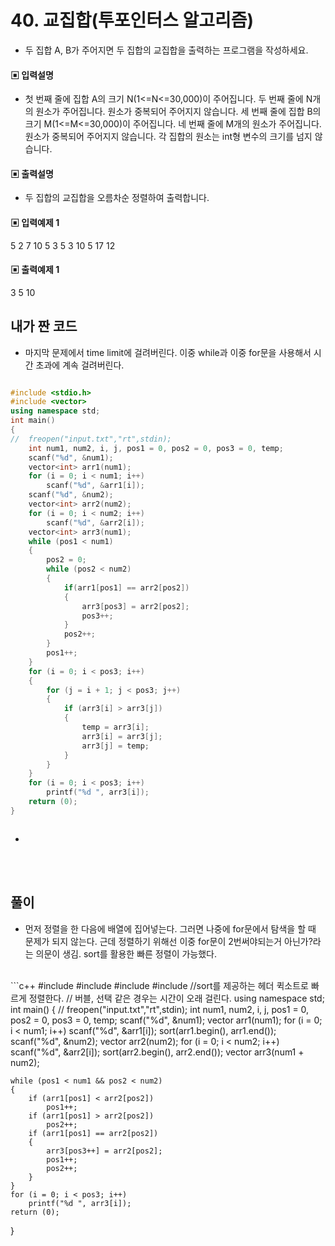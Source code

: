 # 40. 교집합(투포인터스 알고리즘)

* 두 집합 A, B가 주어지면 두 집합의 교집합을 출력하는 프로그램을 작성하세요.




#### ▣ 입력설명

* 첫 번째 줄에 집합 A의 크기 N(1<=N<=30,000)이 주어집니다.
두 번째 줄에 N개의 원소가 주어집니다. 원소가 중복되어 주어지지 않습니다.
세 번째 줄에 집합 B의 크기 M(1<=M<=30,000)이 주어집니다.
네 번째 줄에 M개의 원소가 주어집니다. 원소가 중복되어 주어지지 않습니다.
각 집합의 원소는 int형 변수의 크기를 넘지 않습니다.





#### ▣ 출력설명

* 두 집합의 교집합을 오름차순 정렬하여 출력합니다.






#### ▣ 입력예제 1
5
2 7 10 5 3
5
3 10 5 17 12







#### ▣ 출력예제 1

3 5 10



## 내가 짠 코드
* 마지막 문제에서 time limit에 걸려버린다. 이중 while과 이중 for문을 사용해서 시간 초과에 계속 걸려버린다. 
```c++

#include <stdio.h>
#include <vector>
using namespace std;
int main()
{
//	freopen("input.txt","rt",stdin);
	int num1, num2, i, j, pos1 = 0, pos2 = 0, pos3 = 0, temp;
	scanf("%d", &num1);
	vector<int> arr1(num1);
	for (i = 0; i < num1; i++)
		scanf("%d", &arr1[i]);
	scanf("%d", &num2);
	vector<int> arr2(num2);
	for (i = 0; i < num2; i++)
		scanf("%d", &arr2[i]);
	vector<int> arr3(num1);
	while (pos1 < num1)
	{
		pos2 = 0;
		while (pos2 < num2)
		{
			if(arr1[pos1] == arr2[pos2])
			{	
				arr3[pos3] = arr2[pos2];
				pos3++;
			}	
			pos2++;		
		}
		pos1++;
	}
	for (i = 0; i < pos3; i++)
	{
		for (j = i + 1; j < pos3; j++)
		{
			if (arr3[i] > arr3[j])
			{
				temp = arr3[i];
				arr3[i] = arr3[j];
				arr3[j] = temp;
			}
		}
	}
	for (i = 0; i < pos3; i++)
		printf("%d ", arr3[i]);
	return (0);
}



```
* 
<br><br> 

## 풀이
* 먼저 정렬을 한 다음에 배열에 집어넣는다. 그러면 나중에 for문에서 탐색을 할 때 문제가 되지 않는다. 근데 정렬하기 위해선 이중 for문이 2번써야되는거 아닌가?라는 의문이 생김. 
sort를 활용한 빠른 정렬이 가능했다.
<br/>
```c++
#include <stdio.h>
#include <stdio.h>
#include <vector>
#include <algorithm> //sort를 제공하는 헤더 퀵소트로 빠르게 정렬한다.
					// 버블, 선택 같은 경우는 시간이 오래 걸린다. 
using namespace std;
int main()
{
//	freopen("input.txt","rt",stdin);
	int num1, num2, i, j, pos1 = 0, pos2 = 0, pos3 = 0, temp;
	scanf("%d", &num1);
	vector<int> arr1(num1);
	for (i = 0; i < num1; i++)
		scanf("%d", &arr1[i]);
	sort(arr1.begin(), arr1.end());
	scanf("%d", &num2);
	vector<int> arr2(num2);
	for (i = 0; i < num2; i++)
		scanf("%d", &arr2[i]);
	sort(arr2.begin(), arr2.end());
	vector<int> arr3(num1 + num2);

	while (pos1 < num1 && pos2 < num2)
	{
		if (arr1[pos1] < arr2[pos2])
			pos1++;
		if (arr1[pos1] > arr2[pos2])
			pos2++;
		if (arr1[pos1] == arr2[pos2])
		{
			arr3[pos3++] = arr2[pos2];
			pos1++;
			pos2++;
		}
	}
	for (i = 0; i < pos3; i++)
		printf("%d ", arr3[i]);
	return (0);
}
```
